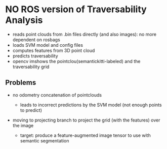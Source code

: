 # NO ROS version of Traversability Analysis

- reads point clouds from .bin files directly (and also images): no more dependent on rosbags
- loads SVM model and config files
- computes features from 3D point cloud
- predicts traversability
- opencv imshows the pointclou(semantickitti-labeled) and the traversability grid


## Problems
 - no odometry concatenation of pointclouds
    - leads to incorrect predictions by the SVM model (not enough points to predict)

 - moving to projecting branch to project the grid (with the features) over the image
    - target: produce a feature-augmented image tensor to use with semantic segmentation 